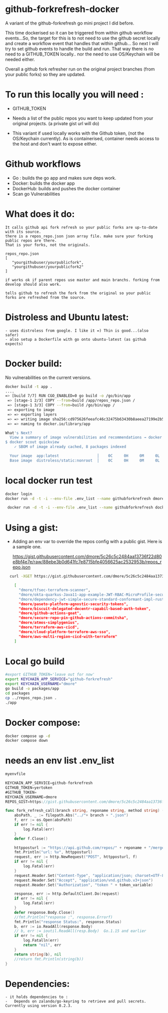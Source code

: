 
github-forkrefresh-docker
=========================

A variant of the github-forkrefresh go mini project I did before. 

This time dockerised so it can be triggered from within github workflow events...So, the target for this is to not need to use the github secret locally and create a workflow event that handles that within github... So next I will try to set github events to handle the build and run. That way there is no need to a GITHUB_TOKEN locally.. nor the need to use OS/Keychain will be needed either.

Overall a github fork refresher run on the original project branches (from your public forks) so they are updated. 

To run this locally you will need :
====================================
- GITHUB_TOKEN
- Needs a list of the public repos you want to keep updated from your original projects. (a private gist url will do)

- This variant if used locally works with the Github token, (not the OS/Keychain currently). As is containerised, container needs 
access to the host and don't want to expose either. 

Github workflows
================

- Go : builds the go app and makes sure deps work.
- Docker: builds the docker app
- DockerHub: builds and pushes the docker container 
- Scan go Vulnerabilities
  
What does it do:
===============

    It calls github api fork refresh so your public forks are up-to-date with its source.
    there is a repos_repo.json json array file. make sure your forking public repos are there.
    That is your forks, not the originals.

    repos_repo.json
    [
       "yourgithubuser/yourpublicfork",
       "yourgithubuser/yourpublicfork2"
    ]

    if works ok if parent repos use master and main branchs. forking from develop should also work. 

    tells github to refresh the fork from the original so your public forks are refreshed from the source.


Distroless and Ubuntu latest:
==============================

    - uses distroless from google. I like it =) Thin is good...(also safer)
    - also setup a Dockerfile with go onto ubuntu-latest (as github expects)


Docker build:
============

No vulnerabilities on the current versions.

```bash
docker build -t app .
....
=> [build 7/7] RUN CGO_ENABLED=0 go build -o /go/bin/app                                                                        11.5s 
 => [stage-1 2/3] COPY --from=build /app/repos_repo.json /                                                                        0.1s 
 => [stage-1 3/3] COPY --from=build /go/bin/app /                                                                                 0.1s 
 => exporting to image                                                                                                            0.1s 
 => => exporting layers                                                                                                           0.1s 
 => => writing image sha256:cd975626feeafc46c32475b63430b8aeea27199e2b532f76ea955164b26c2331                                      0.0s 
 => => naming to docker.io/library/app                                                                                            0.0s

What's Next?
  View a summary of image vulnerabilities and recommendations → docker scout quickview
$ docker scout quickview
    ✓ SBOM of image already cached, 8 packages indexed

  Your image  app:latest                 │    0C     0H     0M     0L   
  Base image  distroless/static:nonroot  │    0C     0H     0M     0L   

```
local docker run test
=====================
```bash
docker login
docker run -d -t -i --env-file .env_list --name githubforkrefresh dmore/github-forkrefresh-docker:main
```

```bash
 docker run -d -t -i --env-file .env_list --name githubforkrefresh docker.io/library/app
```

Using a gist:
============
- Adding an env var to override the repos config with a public gist. Here is a sample one.

  https://gist.githubusercontent.com/dmore/5c26c5c2484aa13736f22d80e8bf4e7e/raw/88ebe3b0d641fc7e8715bfe4056625ac2532953b/repos_repo.json

```bash
  curl -XGET https://gist.githubusercontent.com/dmore/5c26c5c2484aa13736f22d80e8bf4e7e/raw/88ebe3b0d641fc7e8715bfe4056625ac2532953b/repos_repo.json

    [
      "dmore/tfsec-terraform-scanner",
      "dmore/okta-quarkus-Java11-app-example-JWT-RBAC-MicroProfile-security-spec-JWT-OIDC-auth",
      "dmore/dependency-jwt-simple-secure-standard-conformant-impl-rust",
      "dmore/paseto-platform-agnostic-security-tokens",
      "dmore/biscuit-delegated-decentr-capabil-based-auth-token",
      "dmore/github-actions-goat",
      "dmore/secure-repo-pin-github-actions-commitsha",
      "dmore/atmos-simplygenius",
      "dmore/terraform-aws-cicd",
      "dmore/cloud-platform-terraform-aws-sso",
      "dmore/aws-multi-region-cicd-with-terraform"
    ]
```
Local go build
==============

```bash
#export GITHUB_TOKEN='leave out for now'
export KEYCHAIN_APP_SERVICE="github-forkrefresh"
export KEYCHAIN_USERNAME="dmore"
go build -o packages/app
cd packages 
cp ../repos_repo.json .
./app
```

Docker compose: 
===============
```bash
docker compose up -d
docker compose down
```

needs an env list .env_list
===========================
```go
myenvfile

KEYCHAIN_APP_SERVICE=github-forkrefresh
GITHUB_TOKEN=yertoken
#GITHUB_TOKEN=
KEYCHAIN_USERNAME=dmore
REPOS_GIST=https://gist.githubusercontent.com/dmore/5c26c5c2484aa13736f22d80e8bf4e7e/raw/88ebe3b0d641fc7e8715bfe4056625ac2532953b/repos_repo.json
```

```go
func fork_refresh_call(branch string, reponame string, method string) (string, error) {
    absPath, _ := filepath.Abs("../"+ branch + ".json")
    f, err := os.Open(absPath)
    if err != nil {
        log.Fatal(err)
    }
    defer f.Close()

    httpposturl := "https://api.github.com/repos/" + reponame + "/merge-upstream"
    fmt.Println("url: %v", httpposturl)
    request, err := http.NewRequest("POST", httpposturl, f)
    if err != nil {
        log.Fatal(err)
    }
    request.Header.Set("Content-Type", "application/json; charset=UTF-8")
    request.Header.Set("Accept", "application/vnd.github.v3+json")
    request.Header.Set("Authorization", "token " + token_variable)

    response, err := http.DefaultClient.Do(request)
    if err != nil {
        log.Fatal(err)
    }
    defer response.Body.Close()
    //fmt.Println("response :", response.Errorf)
    fmt.Println("response Status:", response.Status)
    b, err := io.ReadAll(response.Body)
    // b, err := ioutil.ReadAll(resp.Body)  Go.1.15 and earlier
    if err != nil {
        log.Fatalln(err)
        return "nil", err
    }
    return string(b), nil
    //return fmt.Println(string(b))
}


```

Dependencies:
=============
    - it holds dependencies to : 
    -   Depends on zalando/go-keyring to retrieve and pull secrets. Currently using version 0.2.3.
